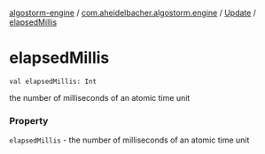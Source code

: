 [algostorm-engine](../../index.md) / [com.aheidelbacher.algostorm.engine](../index.md) / [Update](index.md) / [elapsedMillis](.)

# elapsedMillis

`val elapsedMillis: Int`

the number of milliseconds of an atomic time unit

### Property

`elapsedMillis` - the number of milliseconds of an atomic time unit